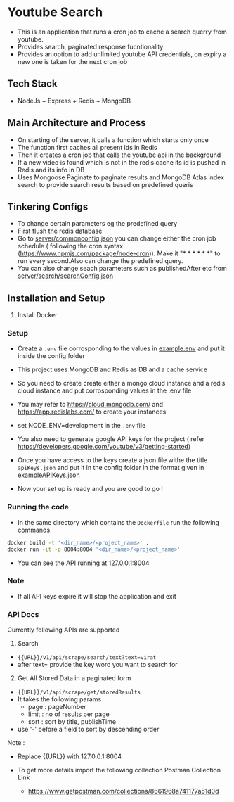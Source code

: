 # Youtube Search

- This is an application that runs a cron job to cache a search querry from youtube.
- Provides search, paginated response fucntionality
- Provides an option to add unlimited youtube API credentials, on expiry a new one is taken for the next cron job

## Tech Stack

- NodeJs + Express + Redis + MongoDB

## Main Architecture and Process

- On starting of the server, it calls a function which starts only once
- The function first caches all present ids in Redis
- Then it creates a cron job that calls the youtube api in the background
- If a new video is found which is not in the redis cache its id is pushed in Redis and its info in DB
- Uses Mongoose Paginate to paginate results and MongoDB Atlas index search to provide search results based on predefined queris

## Tinkering Configs

- To change certain parameters eg the predefined query
- First flush the redis database
- Go to [server/commonconfig.json](server/commonconfig.json) you can change either the cron job schedule ( following the cron syntax (https://www.npmjs.com/package/node-cron)). Make it "\* \* \* \* \* \*" to run every second.Also can change the predefined query.
- You can also change seach parameters such as publishedAfter etc from [server/search/searchConfig.json](server/search/searchConfig.json)

## Installation and Setup

1. Install Docker

### Setup

- Create a `.env` file corrosponding to the values in [example.env](example.env) and put it inside the config folder
- This project uses MongoDB and Redis as DB and a cache service
- So you need to create create either a mongo cloud instance and a redis cloud instance and put corrosponding values in the .env file
- You may refer to https://cloud.mongodb.com/ and https://app.redislabs.com/ to create your instances
- set NODE_ENV=development in the `.env` file

- You also need to generate google API keys for the project ( refer https://developers.google.com/youtube/v3/getting-started)
- Once you have access to the keys create a json file withe the title `apiKeys.json` and put it in the config folder in the format given in [exampleAPIKeys.json](exampleAPIKeys.json)
- Now your set up is ready and you are good to go !

### Running the code

- In the same directory which contains the `Dockerfile` run the following commands

```sh
docker build -t '<dir_name>/<project_name>' .
docker run -it -p 8004:8004 '<dir_name>/<project_name>'
```

- You can see the API running at 127.0.0.1:8004

### Note

- If all API keys expire it will stop the application and exit

### API Docs

Currently following APIs are supported

1. Search

- `{{URL}}/v1/api/scrape/search/text?text=virat`
- after text= provide the key word you want to search for

2. Get All Stored Data in a paginated form

- `{{URL}}/v1/api/scrape/get/storedResults`
- It takes the following params
  - page : pageNumber
  - limit : no of results per page
  - sort : sort by title, publishTime
- use '-' before a field to sort by descending order

Note :

- Replace {{URL}} with 127.0.0.1:8004

- To get more details import the following collection
  Postman Collection Link
  - https://www.getpostman.com/collections/8661968a741177a51d0d
